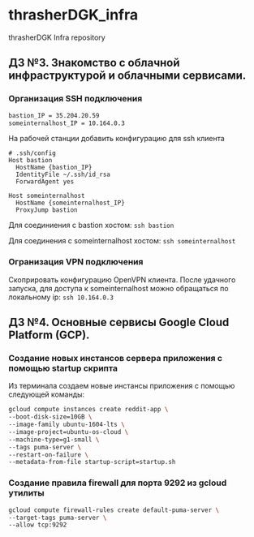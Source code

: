 # thrasherDGK_infra
thrasherDGK Infra repository

## ДЗ №3. Знакомство с облачной инфраструктурой и облачными сервисами.

### Организация SSH подключения
```sh
bastion_IP = 35.204.20.59
someinternalhost_IP = 10.164.0.3
```

На рабочей станции добавить конфигурацию для ssh клиента
```
# .ssh/config
Host bastion
  HostName {bastion_IP}
  IdentityFile ~/.ssh/id_rsa
  ForwardAgent yes

Host someinternalhost
  HostName {someinternalhost_IP}
  ProxyJump bastion
```

Для соединиения с bastion хостом: `ssh bastion`

Для соединения с someinternalhost хостом: `ssh someinternalhost`

### Огранизация VPN подключения
Скоприровать конфигурацию OpenVPN клиента. После удачного запуска, для
доступа к someinternalhost можно обращаться по локальному ip: `ssh 10.164.0.3`

## ДЗ №4. Основные сервисы Google Cloud Platform (GCP).

### Создание новых инстансов сервера приложения с помощью startup скрипта
Из терминала создаем новые инстансы приложения с помощью следующей команды:
```bash
gcloud compute instances create reddit-app \
--boot-disk-size=10GB \
--image-family ubuntu-1604-lts \
--image-project=ubuntu-os-cloud \
--machine-type=g1-small \
--tags puma-server \
--restart-on-failure \
--metadata-from-file startup-script=startup.sh
```

### Создание правила firewall для порта 9292 из gcloud утилиты
```bash
gcloud compute firewall-rules create default-puma-server \
--target-tags puma-server \
--allow tcp:9292
```
